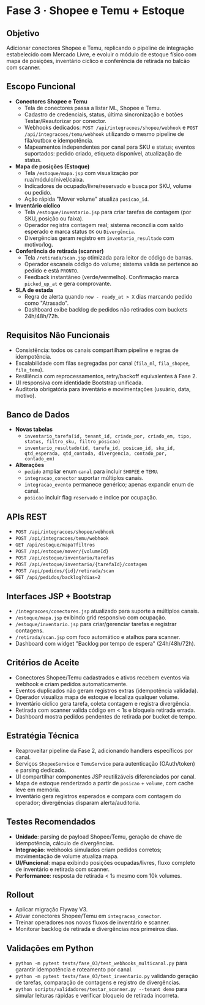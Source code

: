 ﻿# Fase 3 · Shopee e Temu + Estoque

## Objetivo
Adicionar conectores Shopee e Temu, replicando o pipeline de integração estabelecido com Mercado Livre, e evoluir o módulo de estoque físico com mapa de posições, inventário cíclico e conferência de retirada no balcão com scanner.

## Escopo Funcional
- **Conectores Shopee e Temu**
  - Tela de conectores passa a listar ML, Shopee e Temu.
  - Cadastro de credenciais, status, última sincronização e botões Testar/Reautorizar por conector.
  - Webhooks dedicados: `POST /api/integracoes/shopee/webhook` e `POST /api/integracoes/temu/webhook` utilizando o mesmo pipeline de fila/outbox e idempotência.
  - Mapeamentos independentes por canal para SKU e status; eventos suportados: pedido criado, etiqueta disponível, atualização de status.
- **Mapa de posições (Estoque)**
  - Tela `/estoque/mapa.jsp` com visualização por rua/módulo/nível/caixa.
  - Indicadores de ocupado/livre/reservado e busca por SKU, volume ou pedido.
  - Ação rápida "Mover volume" atualiza `posicao_id`.
- **Inventário cíclico**
  - Tela `/estoque/inventario.jsp` para criar tarefas de contagem (por SKU, posição ou faixa).
  - Operador registra contagem real; sistema reconcilia com saldo esperado e marca status `OK` ou `Divergência`.
  - Divergências geram registro em `inventario_resultado` com motivo/log.
- **Conferência de retirada (scanner)**
  - Tela `/retirada/scan.jsp` otimizada para leitor de código de barras.
  - Operador escaneia código do volume; sistema valida se pertence ao pedido e está `PRONTO`.
  - Feedback instantâneo (verde/vermelho). Confirmação marca `picked_up_at` e gera comprovante.
- **SLA de estada**
  - Regra de alerta quando `now - ready_at > X` dias marcando pedido como "Atrasado".
  - Dashboard exibe backlog de pedidos não retirados com buckets 24h/48h/72h.

## Requisitos Não Funcionais
- Consistência: todos os canais compartilham pipeline e regras de idempotência.
- Escalabilidade com filas segregadas por canal (`fila_ml`, `fila_shopee`, `fila_temu`).
- Resiliência com reprocessamentos, retry/backoff equivalentes à Fase 2.
- UI responsiva com identidade Bootstrap unificada.
- Auditoria obrigatória para inventário e movimentações (usuário, data, motivo).

## Banco de Dados
- **Novas tabelas**
  - `inventario_tarefa(id, tenant_id, criado_por, criado_em, tipo, status, filtro_sku, filtro_posicao)`
  - `inventario_resultado(id, tarefa_id, posicao_id, sku_id, qtd_esperada, qtd_contada, divergencia, contado_por, contado_em)`
- **Alterações**
  - `pedido` ampliar enum `canal` para incluir `SHOPEE` e `TEMU`.
  - `integracao_conector` suportar múltiplos canais.
  - `integracao_evento` permanece genérico; apenas expandir enum de canal.
  - `posicao` incluir flag `reservado` e índice por ocupação.

## APIs REST
- `POST /api/integracoes/shopee/webhook`
- `POST /api/integracoes/temu/webhook`
- `GET /api/estoque/mapa?filtros`
- `POST /api/estoque/mover/{volumeId}`
- `POST /api/estoque/inventario/tarefas`
- `POST /api/estoque/inventario/{tarefaId}/contagem`
- `POST /api/pedidos/{id}/retirada/scan`
- `GET /api/pedidos/backlog?dias=2`

## Interfaces JSP + Bootstrap
- `/integracoes/conectores.jsp` atualizado para suporte a múltiplos canais.
- `/estoque/mapa.jsp` exibindo grid responsivo com ocupação.
- `/estoque/inventario.jsp` para criar/gerenciar tarefas e registrar contagens.
- `/retirada/scan.jsp` com foco automático e atalhos para scanner.
- Dashboard com widget "Backlog por tempo de espera" (24h/48h/72h).

## Critérios de Aceite
- Conectores Shopee/Temu cadastrados e ativos recebem eventos via webhook e criam pedidos automaticamente.
- Eventos duplicados não geram registros extras (idempotência validada).
- Operador visualiza mapa de estoque e localiza qualquer volume.
- Inventário cíclico gera tarefa, coleta contagem e registra divergência.
- Retirada com scanner valida código em < 1s e bloqueia retirada errada.
- Dashboard mostra pedidos pendentes de retirada por bucket de tempo.

## Estratégia Técnica
- Reaproveitar pipeline da Fase 2, adicionando handlers específicos por canal.
- Serviços `ShopeeService` e `TemuService` para autenticação (OAuth/token) e parsing dedicado.
- UI compartilhar componentes JSP reutilizáveis diferenciados por canal.
- Mapa de estoque renderizado a partir de `posicao` + `volume`, com cache leve em memória.
- Inventário gera registros esperados e compara com contagem do operador; divergências disparam alerta/auditoria.

## Testes Recomendados
- **Unidade**: parsing de payload Shopee/Temu, geração de chave de idempotência, cálculo de divergências.
- **Integração**: webhooks simulados criam pedidos corretos; movimentação de volume atualiza mapa.
- **UI/Funcional**: mapa exibindo posições ocupadas/livres, fluxo completo de inventário e retirada com scanner.
- **Performance**: resposta de retirada < 1s mesmo com 10k volumes.

## Rollout
- Aplicar migração Flyway V3.
- Ativar conectores Shopee/Temu em `integracao_conector`.
- Treinar operadores nos novos fluxos de inventário e scanner.
- Monitorar backlog de retirada e divergências nos primeiros dias.

## Validações em Python
- `python -m pytest tests/fase_03/test_webhooks_multicanal.py` para garantir idempotência e roteamento por canal.
- `python -m pytest tests/fase_03/test_inventario.py` validando geração de tarefas, comparação de contagens e registro de divergências.
- `python scripts/validadores/testar_scanner.py --tenant demo` para simular leituras rápidas e verificar bloqueio de retirada incorreta.
